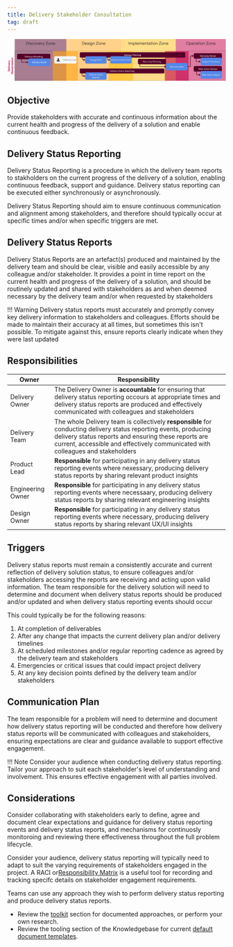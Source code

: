 ```yaml
---
title: Delivery Stakeholder Consultation
tag: draft
---
```


![Delivery Stakeholder Consultation](../delivery-governance.png)

## Objective

Provide stakeholders with accurate and continuous information about the current health and progress of the delivery of a solution and enable continuous feedback.

## Delivery Status Reporting 

Delivery Status Reporting is a procedure in which the delivery team reports to stakholders on the current progress of the delivery of a solution, enabling continuous feedback, support and guidance. Delivery status reporting can be executed either synchronously or asynchronously. 

Delivery Status Reporting should aim to ensure continuous communication and alignment among stakeholders, and therefore should typically occur at specific times and/or when specific triggers are met.


## Delivery Status Reports 

Delivery Status Reports are an artefact(s) produced and maintained by the delivery team and should be clear, visible and easily accessible by any colleague and/or stakeholder. It provides a point in time report on the current health and progress of the delivery of a solution, and should be routinely updated and shared with stakeholders as and when deemed necessary by the delivery team and/or when requested by stakeholders

!!! Warning
    Delivery status reports must accurately and promptly convey key delivery information to stakeholders and colleagues. Efforts should be made to maintain their accuracy at all times, but sometimes this isn't possible. To mitigate against this, ensure reports clearly indicate when they were last updated


## Responsibilities

| Owner                 | Responsibility |
|---|---|
| Delivery Owner        | The Delivery Owner is **accountable** for ensuring that delivery status reporting occours at appropriate times and delivery status reports are produced and effectively communicated with colleagues and stakeholders |
| Delivery Team         | The whole Delivery team is collectively **responsible** for conducting delivery status reporting events, producing delivery status reports and ensuring these reports are current, accessible and effectively communicated with colleagues and stakeholders |
| Product Lead          | **Responsible** for participating in any delivery status reporting events where nexessary, producing delivery status reports by sharing relevant product insights |
| Engineering Owner     | **Responsible** for participating in any delivery status reporting events where necessaary, producing delivery status reports by sharing relevant engineering insights |
| Design Owner          | **Responsible** for participating in any delivery status reporting events where necessary, producing delivery status reports by sharing relevant UX/UI insights |


## Triggers

Delivery status reports must remain a consistently accurate and current reflection of delivery solution status, to ensure colleagues and/or stakeholders accessing the reports are receiving and acting upon valid information. The team responsible for the delivery solution will need to determine and document when delivery status reports should be produced and/or updated and when delivery status reporting events should occur

This could typically be for the following reasons:

1. At completion of deliverables 
2. After any change that impacts the current delivery plan and/or delivery timelines
3. At scheduled milestones and/or regular reporting cadence as agreed by the delivery team and stakeholders
4. Emergencies or critical issues that could impact project delivery 
5. At any key decision points defined by the delivery team and/or stakeholders


## Communication Plan

The team responsible for a problem will need to determine and document how delivery status reporting will be conducted and therefore how delivery status reports will be communicated with colleagues and stakeholders, ensuring expectations are clear and guidance available to support effective engagement.

!!! Note
    Consider your audience when conducting delivery status reporting. Tailor your approach to suit each stakeholder's level of understanding and involvement. This ensures effective engagement with all parties involved.


## Considerations

Consider collaborating with stakeholders early to define, agree and document clear expectations and guidance for delivery status reporting events and delivery status reports, and mechanisms for continuosly monitoroing and reviewing there effectiveness throughout the full problem lifecycle.

Consider your audience, delivery status reporting will typically need to adapt to suit the varying requirements of stakeholders engaged in the project. A RACI or[Responsibility Matrix](../Problem-Governance/Responsibility-Matrix.md) is a useful tool for recording and tracking specifc details on stakeholder engagement requirements.

Teams can use any approach they wish to perform delivery status reporting and produce delivery status reports.

- Review the [toolkit](/Ways-of-Working/Toolkit) section for documented approaches, or perform your own research.
- Review the tooling section of the Knowledgebase for current [default document templates](https://knowledgebase.platformdev.amdigital.co.uk/Tools-and-Providers/AMPFlow-Governance/).
